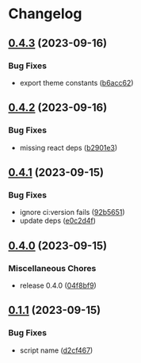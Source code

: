 # Changelog

## [0.4.3](https://github.com/creation-ui/core/compare/v0.4.2...v0.4.3) (2023-09-16)


### Bug Fixes

* export theme constants ([b6acc62](https://github.com/creation-ui/core/commit/b6acc626f0a49f4ca3db60a8857b63d99028f18d))

## [0.4.2](https://github.com/creation-ui/core/compare/v0.4.1...v0.4.2) (2023-09-16)


### Bug Fixes

* missing react deps ([b2901e3](https://github.com/creation-ui/core/commit/b2901e36fe0633d92956960f3a2504911b3d908f))

## [0.4.1](https://github.com/creation-ui/core/compare/v0.4.0...v0.4.1) (2023-09-15)


### Bug Fixes

* ignore ci:version fails ([92b5651](https://github.com/creation-ui/core/commit/92b56517e062585eb772ee5d5a23684e08bdfdf1))
* update deps ([e0c2d4f](https://github.com/creation-ui/core/commit/e0c2d4f6752e19d431d12364beec46f4b855add8))

## [0.4.0](https://github.com/creation-ui/core/compare/v0.1.1...v0.4.0) (2023-09-15)


### Miscellaneous Chores

* release 0.4.0 ([04f8bf9](https://github.com/creation-ui/core/commit/04f8bf9a03b15c8d97dcb66955d9ce68364173d5))

## [0.1.1](https://github.com/creation-ui/core/compare/v0.1.0...v0.1.1) (2023-09-15)


### Bug Fixes

* script name ([d2cf467](https://github.com/creation-ui/core/commit/d2cf46781817038163bb329cfe3453be254ae13d))
